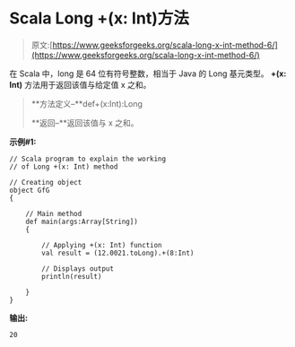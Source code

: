 # Scala Long +(x: Int)方法

> 原文:[https://www.geeksforgeeks.org/scala-long-x-int-method-6/](https://www.geeksforgeeks.org/scala-long-x-int-method-6/)

在 Scala 中，long 是 64 位有符号整数，相当于 Java 的 Long 基元类型。 **+(x: Int)** 方法用于返回该值与给定值 x 之和。

> **方法定义–**def+(x:Int):Long
> 
> **返回–**返回该值与 x 之和。

**示例#1:**

```
// Scala program to explain the working 
// of Long +(x: Int) method

// Creating object
object GfG
{ 

    // Main method
    def main(args:Array[String])
    {

        // Applying +(x: Int) function
        val result = (12.0021.toLong).+(8:Int)

        // Displays output
        println(result)

    }
} 
```

**输出:**

```
20

```